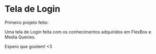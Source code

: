 # Tela de Login #
 Primeiro projeto feito:
 
 Uma tela de Login feita com os conhecimentos adquiridos em FlexBox e Media Queries.
 
 Espero que gostem! <3
